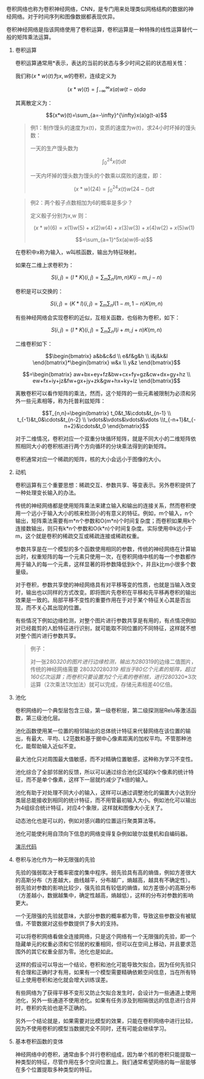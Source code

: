 卷积网络也称为卷积神经网络，CNN，是专门用来处理类似网格结构的数据的神经网络。对于时间序列和图像数据都表现优异。

卷积神经网络是指该网络使用了卷积运算，卷积运算是一种特殊的线性运算替代一般的矩阵乘法运算。

1. 卷积运算

    卷积运算通常用*表示，表达的当前的状态与多少时间之前的状态相关性：

    我们称$(x*w)(t)$为$x,w$的卷积，连续定义为

    $$(x*w)(t)=\int_{-\infty}^{\infty}x(a)w(t-a)da$$

    其离散定义为：

    $$(x*w)(t)=\sum_{a=-\infty}^{\infty}x(a)g(t-a)$$

    >例1：制作馒头的速度为x(t)，变质的速度为w(t)，求24小时坏掉的馒头数：
    >
    >一天的生产馒头数为 
    >
    >$$\int_0^{24}x(t)dt$$
    >
    >一天内坏掉的馒头数为馒头的个数乘以腐败的速度，即：
    >
    >$$(x*w)(24)=\int_0^{24}x(t)w(24-t)dt$$

    >例2：两个骰子点数相加为6的概率是多少？
    >
    >定义骰子分别为x,w 则：
    >
    >$$(x*w)(6)=x(1)w(5)+x(2)w(4)+x(3)w(3)+x(4)w(2)+x(5)w(1)$$
    >
    >$$=\sum_{a=1}^5x(a)w(6-a)$$

    在卷积中x称为输入，w叫核函数，输出为特征映射。

    如果在二维上求卷积为：

    $$S(i,j)=(I*K)(i,j)=\sum_m\sum_nI(m,n)K(i-m,j-n)$$

    卷积是可以交换的：

    $$S(i,j)=(K*I)(i,j)=\sum_m\sum_nI(1-m,1-n)K(m,n)$$

    有些神经网络会实现卷积的近似，互相关函数，也俗称为卷积，如下：

    $$S(i,j)=(I*K)(i,j)=\sum_m\sum_nI(i+m,j+n)K(m,n)$$

    二维卷积如下：

    $$\begin{bmatrix} a&b&c&d \\ e&f&g&h \\ i&j&k&l \end{bmatrix}*\begin{bmatrix} w&x \\ y&z \end{bmatrix}$$
    
    $$=\begin{bmatrix} aw+bx+ey+fz&bw+cx+fy+gz&cw+dx+gy+hz \\ ew+fx+iy+jz&fw+gx+jy+zk&gw+hx+ky+lz \end{bmatrix}$$

    离散卷积可以看作矩阵的乘法，然而，这个矩阵的一些元素被限制为必须和另外一些元素相等，称为托普利兹矩阵：

    $$T_{n,n}=\begin{bmatrix} t_0&t_1&\cdots&t_{n-1} \\ t_{-1}&t_0&\cdots&t_{n-2} \\ \vdots&\vdots&\vdots&\vdots \\t_{-n+1}&t_{-n+2}&\cdots&t_0 \end{bmatrix}$$

    对于二维情况，卷积对应一个双重分块循环矩阵，就是不同大小的二维矩阵依照相同大小的卷积核进行两个方向循环的分块乘法得到的新矩阵。

    卷积通常对应一个稀疏的矩阵，核的大小会远小于图像的大小。

1. 动机

    卷积运算有三个重要思想：稀疏交互、参数共享、等变表示。另外卷积提供了一种处理变长输入的办法。

    传统的神经网络都是使用矩阵乘法来建立输入和输出的连接关系，然而卷积使用一个远小于输入大小的核来检测小的有意义的特征。例如，m个输入，n个输出，矩阵乘法需要有m\*n个参数和O(m\*n)个时间复杂度；而卷积如果用k个连接数输出，则只有k\*n个参数和O(k\*n)个时间复杂度。实际使用中k远小于m，这个就是卷积的稀疏交互或稀疏连接或稀疏权重。

    参数共享是在一个模型的多个函数使用相同的参数，传统的神经网络在计算输出时，权重矩阵的每一个元素只使用一次，在卷积网络中核的每一个参数都作用于输入的每一个元素，这样显著的将参数降低到k个，并且k比m小很多个数量级。

    对于卷积，参数共享使的神经网络具有对平移等变的性质，也就是当输入改变时，输出也以同样的方式改变。即将图片先卷积在平移和先平移再卷积的输出效果是一致的。局部平移不变性的重要作用在于对于某个特征关心其是否出现，而不关心其出现的位置。

    有些情况下例如边缘检测，对整个图片进行参数共享是有用的，有点情况例如对已经裁剪的人脸特征进行识别，就可能取不同位置的不同特征，这样就不想对整个图片进行参数共享。

    >例子：
    >
    >对一张280*320的图片进行边缘检测，输出为280*319的边缘二值图片，传统的神经网络需要 280*320*280*319 相当于80亿个元素的矩阵，超过160亿次运算；而卷积只要设置为2个元素的卷积核，进行280*320*3次运算（2次乘法1次加法）就可以完成，存储元素相差40亿倍。

1. 池化

    卷积网络的一个典型层包含三级，第一级卷积层，第二级探测层Relu等激活函数，第三级池化层。

    池化函数使用某一位置的相邻输出的总体统计特征来代替网络在该位置的输出，有最大、平均、L2范数和基于据中心像素距离的加权平均。不管那种池化，能帮助输入近似不变。

    最大池化只对周围最大值敏感，而不对精确位置敏感，这种称为学习不变性。

    池化综合了全部邻居的反馈，所以可以通过综合池化区域的k个像素的统计特征，而不是单个像素，这样下一层就约减少了k倍的输入。

    池化有助于对处理不同大小的输入，这样可以通过调整池化的偏置大小达到分类层总能接收到相同的统计特征，而不用管最初输入大小。例如池化可以输出为4组综合统计特征，对应4个象限，这样就和图像大小无关了。

    动态池化也是可以的，例如对感兴趣的位置运行聚类算法等。

    池化可能使利用自顶向下信息的网络变得复杂例如玻尔兹曼机和自编码器。

    [演示代码](./code/09-1.py)

1. 卷积与池化作为一种无限强的先验

    先验的强弱取决于概率密度的集中程序。弱先验具有高的熵值，例如方差很大的高斯分布（方差越大，曲线越平，分布越广，熵越高，越具有不确定性）。弱先验对参数的影响比较少，强先验具有较低的熵值，如方差很小的高斯分布（方差越小，数据越集中，确定性越高，熵越低），这样的分布对参数的影响更大。

    一个无限强的先验就意味，大部分参数的概率都为零，导致这些参数没有被赋值，不管数据对这些参数提供了多大的支持。

    可以将卷积网络看做全连接网络，只是这个网络有一个无限强的先验，即一个隐藏单元的权重必须和它邻居的权重相同，但可以在空间上移动，并且要求范围外的其它权重全部为零。池化也是如此。

    这样的假设可以导出一个结论，卷积和池化可能导致欠拟合。因为任何先验只有合理和正确时才有用，如果有一个模型需要精确依赖空间信息，当在所有特征上使用卷积和池化就会增大训练误差。

    有些网络为了获得平移不变形又防止欠拟合发生时，会设计为一些通道上使用池化，另外一些通道不使用池化。如果有任务涉及到相隔很远的信息进行合并时，卷积的先验也是不正确的。

    另外一个结论就是，如果需要对比模型的效果，只能在卷积网络中进行比较，因为不使用卷积的模型当数据完全不同时，还有可能会继续学习。

1. 基本卷积函数的变体    

    神经网络中的卷积，通常由多个并行卷积组成，因为单个核的卷积只能提取一种类型的特征，尽管作用在多个空间位置上。我们通常希望网络的每一层能够在多个位置提取多种类型的特征。
    







